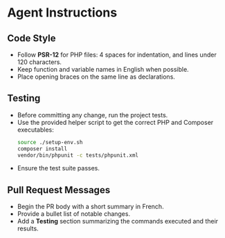 # Agent Instructions

## Code Style
- Follow **PSR-12** for PHP files: 4 spaces for indentation, and lines under 120 characters.
- Keep function and variable names in English when possible.
- Place opening braces on the same line as declarations.

## Testing
- Before committing any change, run the project tests.
- Use the provided helper script to get the correct PHP and Composer executables:
  ```bash
  source ./setup-env.sh
  composer install
  vendor/bin/phpunit -c tests/phpunit.xml
  ```
- Ensure the test suite passes.

## Pull Request Messages
- Begin the PR body with a short summary in French.
- Provide a bullet list of notable changes.
- Add a **Testing** section summarizing the commands executed and their results.

